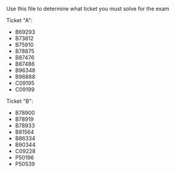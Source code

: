 Use this file to determine what ticket you must solve for the exam

Ticket "A":
* B69293
* B73812
* B75910
* B78875
* B87476
* B87486
* B96348
* B96888
* C09195
* C09199

Ticket "B":

* B78900
* B78919
* B78933
* B81564
* B86334
* B90344
* C09228
* P50196
* P50539
